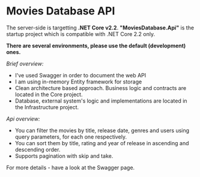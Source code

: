 # Movies Database API

The server-side is targetting __.NET Core v2.2__.
__"MoviesDatabase.Api"__ is the startup project which is compatible with .NET Core 2.2 only.

__There are several environments, please use the default (development) ones.__

_Brief overview:_
* I've used Swagger in order to document the web API
* I am using in-memory Entity framework for storage
* Clean architecture based approach. Business logic and contracts are located in the Core project.
* Database, external system's logic and implementations are located in the Infrastructure project.

_Api overview:_
 * You can filter the movies by title, release date, genres and users using query parameters, for each one respectively.
 * You can sort them by title, rating and year of release in ascending and descending order.
 * Supports pagination with skip and take.

For more details - have a look at the Swagger page.
